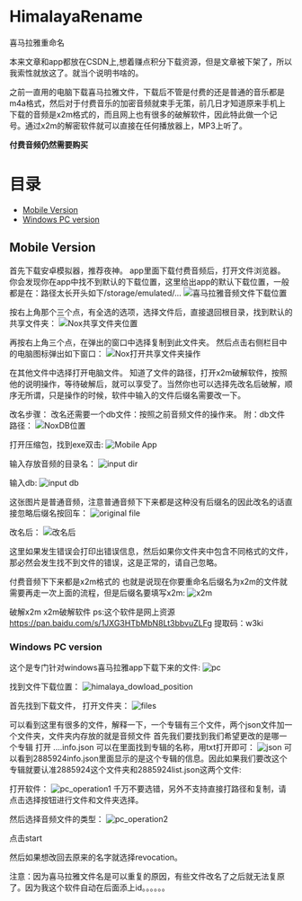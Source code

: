 # HimalayaRename
喜马拉雅重命名

本来文章和app都放在CSDN上,想着赚点积分下载资源，但是文章被下架了，所以我索性就放这了。就当个说明书啥的。

之前一直用的电脑下载喜马拉雅文件，下载后不管是付费的还是普通的音乐都是m4a格式，然后对于付费音乐的加密音频就束手无策，前几日才知道原来手机上下载的音频是x2m格式的，而且网上也有很多的破解软件，因此特此做一个记号。通过x2m的解密软件就可以直接在任何播放器上，MP3上听了。

**付费音频仍然需要购买**

# 目录
* [Mobile Version](#mobile-version)
* [Windows PC version](#windows-pc-version)

## Mobile Version

首先下载安卓模拟器，推荐夜神。
app里面下载付费音频后，打开文件浏览器。你会发现你在app中找不到默认的下载位置，这里给出app的默认下载位置，一般都是在：路径太长开头如下/storage/emulated/…
![喜马拉雅音频文件下载位置](./images/nox_download_position.png)

按右上角那个三个点，有全选的选项，选择文件后，直接退回根目录，找到默认的共享文件夹：
![Nox共享文件夹位置](./images/nox_share_position.png)

再按右上角三个点，在弹出的窗口中选择复制到此文件夹。
然后点击右侧栏目中的电脑图标弹出如下窗口：
![Nox打开共享文件夹操作](./images/nox_cpy_operation.png)

在其他文件中选择打开电脑文件。
知道了文件的路径，打开x2m破解软件，按照他的说明操作，等待破解后，就可以享受了。当然你也可以选择先改名后破解，顺序无所谓，只是操作的时候，软件中输入的文件后缀名需要改一下。

改名步骤：
改名还需要一个db文件：按照之前音频文件的操作来。
附：db文件路径：
![NoxDB位置](./images/nox_db_position.png)

打开压缩包，找到exe双击:
![Mobile App](./images/mobile_exe.png)

输入存放音频的目录名：
![input dir](./images/input_dir.png)

输入db:
![input db](./images/input_db.png)

这张图片是普通音频，注意普通音频下下来都是这种没有后缀名的因此改名的话直接忽略后缀名按回车：
![original file](./images/mobile_original_files.png)

改名后：
![改名后](./images/mobile_after_opearting.png)

这里如果发生错误会打印出错误信息，然后如果你文件夹中包含不同格式的文件，那必然会发生找不到文件的错误，这是正常的，请自己忽略。

付费音频下下来都是x2m格式的
也就是说现在你要重命名后缀名为x2m的文件就需要再走一次上面的流程，但是后缀名要填写x2m:
![x2m](./images/x2m_example.png)

破解x2m
x2m破解软件 ps:这个软件是网上资源
https://pan.baidu.com/s/1JXG3HTbMbN8Lt3bbvuZLFg
提取码：w3ki

### Windows PC version

这个是专门针对windows喜马拉雅app下载下来的文件:
![pc](./images/pc/pc_exe.png)

找到文件下载位置：
![himalaya_dowload_position](./images/pc/himalaya_dowload_position.png)

首先找到下载文件， 打开文件夹：
![files](./images/pc/files.png)

可以看到这里有很多的文件，解释一下，一个专辑有三个文件，两个json文件加一个文件夹，文件夹内存放的就是音频文件
首先我们要找到我们希望更改的是哪一个专辑 打开 ....info.json 可以在里面找到专辑的名称，用txt打开即可：
![json](./images/pc/infojson.png)
可以看到2885924info.json里面显示的是这个专辑的信息。因此如果我们要改这个专辑就要认准2885924这个文件夹和2885924list.json这两个文件:
 
打开软件：
![pc_operation1](./images/pc/pc_operation1.png)
千万不要选错，另外不支持直接打路径和复制，请点击选择按钮进行文件和文件夹选择。

然后选择音频文件的类型：
![pc_operation2](./images/pc/pc_operation2.png)

点击start

然后如果想改回去原来的名字就选择revocation。

注意：因为喜马拉雅文件名是可以重复的原因，有些文件改名了之后就无法复原了。因为我这个软件自动在后面添上id。。。。。。

